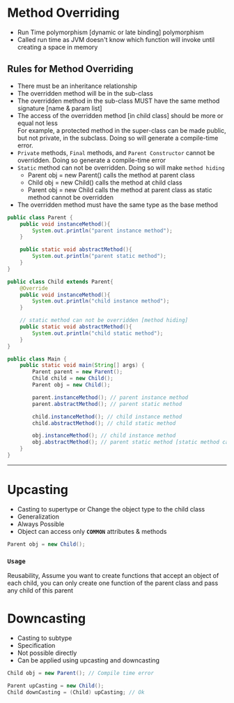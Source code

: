 # Method Overriding
- Run Time polymorphism [dynamic or late binding] polymorphism
- Called run time as JVM doesn't know which function will invoke until creating a space in memory

## Rules for Method Overriding
- There must be an inheritance relationship
- The overridden method will be in the sub-class
- The overridden method in the sub-class MUST have the same method signature [name & param list]
- The access of the overridden method [in child class] should be more or equal not less </br> For example, a protected method in the super-class can be made public, but not private, in the subclass. Doing so will generate a compile-time error.
- `Private` methods, `Final` methods, and `Parent Constructor` cannot be overridden. Doing so generate a compile-time error
- `Static` method can not be overridden. Doing so will make `method hiding`
  - Parent obj = new Parent() calls the method at parent class
  - Child obj = new Child() calls the method at child class
  - Parent obj = new Child calls the method at parent class as static method cannot be overridden
- The overridden method must have the same type as the base method

```java
public class Parent {
    public void instanceMethod(){
        System.out.println("parent instance method");
    }

    public static void abstractMethod(){
        System.out.println("parent static method");
    }
}
```
```java
public class Child extends Parent{
    @Override
    public void instanceMethod(){
        System.out.println("child instance method");
    }

    // static method can not be overridden [method hiding]
    public static void abstractMethod(){
        System.out.println("child static method");
    }
}
```
```java
public class Main {
    public static void main(String[] args) {
        Parent parent = new Parent();
        Child child = new Child();
        Parent obj = new Child();

        parent.instanceMethod(); // parent instance method
        parent.abstractMethod(); // parent static method

        child.instanceMethod(); // child instance method
        child.abstractMethod(); // child static method

        obj.instanceMethod(); // child instance method
        obj.abstractMethod(); // parent static method [static method cannot be overridden]
    }
}
```

---
# Upcasting
- Casting to supertype or Change the object type to the child class
- Generalization
- Always Possible
- Object can access only **`COMMON`** attributes & methods
```java
Parent obj = new Child();
```

### `Usage`
Reusability, Assume you want to create functions that accept an object of each child, you can only create one function of the parent class and pass any child of this parent


# Downcasting
- Casting to subtype
- Specification
- Not possible directly
- Can be applied using upcasting and downcasting

```java
Child obj = new Parent(); // Compile time error
```
```java
Parent upCasting = new Child();
Child downCasting = (Child) upCasting; // Ok
```
